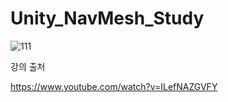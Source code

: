 # Unity_NavMesh_Study

![111](https://github.com/Gyokujin/Unity_NavMesh_Study/assets/74170514/dc34cb4e-d7ba-42c6-9b0d-26cd1ab653db)


강의 출처

https://www.youtube.com/watch?v=ILefNAZGVFY
